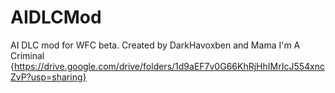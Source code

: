 # AIDLCMod
AI DLC mod for WFC beta. 
Created by DarkHavoxben and Mama I'm A Criminal
{https://drive.google.com/drive/folders/1d9aEF7v0G66KhRjHhIMrIcJ554xncZvP?usp=sharing}
